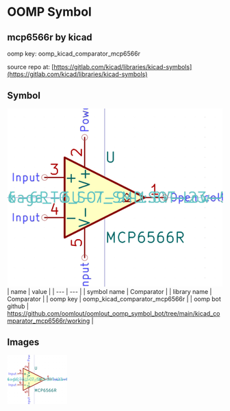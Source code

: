 # OOMP Symbol  
## mcp6566r  by kicad  
  
oomp key: oomp_kicad_comparator_mcp6566r  
  
source repo at: [https://gitlab.com/kicad/libraries/kicad-symbols](https://gitlab.com/kicad/libraries/kicad-symbols)  
## Symbol  
  
[![working.png](working_600.png)](working.png)  
| name | value | 
| --- | --- | 
| symbol name | Comparator | 
| library name | Comparator | 
| oomp key | oomp_kicad_comparator_mcp6566r | 
| oomp bot github | https://github.com/oomlout/oomlout_oomp_symbol_bot/tree/main/kicad_comparator_mcp6566r/working | 
## Images  
  
[![working.png](working_140.png)](working.png)  
